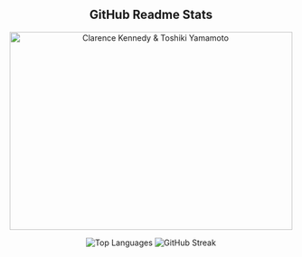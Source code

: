 <div>
  <p>
    <h2 align="center">GitHub Readme Stats</h2>
  </p>
</div>

<div align="center">
  <img src="https://cdn.discordapp.com/attachments/826814606298316882/1142173434567200869/love.png" alt="Clarence Kennedy & Toshiki Yamamoto" width=500 height=350/>
</div>

<div style="display: flex; justify-content: center;">
  <div>
    <p align="center">
      <img src="https://github-readme-stats.vercel.app/api/top-langs?username=denizisikli&show_icons=true&locale=en&layout=compact&langs_count=10&count_private=true&theme=tokyonight" alt="Top Languages" />
      <img src="https://github-readme-streak-stats.herokuapp.com/?user=denizisikli&include_private=true&theme=tokyonight" alt="GitHub Streak" />
    </p>
  </div>
</div>
